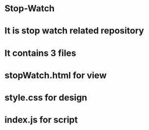 # Stop-Watch
# It is stop watch related repository
# It contains 3 files
# stopWatch.html for view
# style.css for design
# index.js for script
